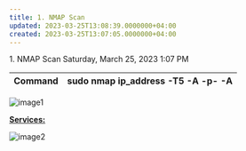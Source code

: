 ```yaml
---
title: 1. NMAP Scan
updated: 2023-03-25T13:08:39.0000000+04:00
created: 2023-03-25T13:07:05.0000000+04:00
---
```


1\. NMAP Scan
Saturday, March 25, 2023
1:07 PM

| Command | sudo nmap ip_address -T5 -A -p- -A |
|---------|------------------------------------|

![image1](image1-245.png)

**<u>Services:</u>**

![image2](image2-109.png)

